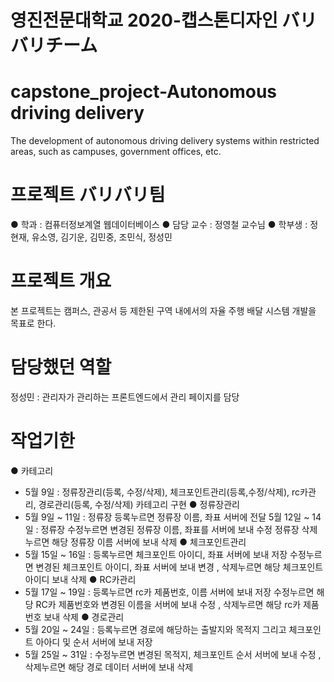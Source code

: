 # 영진전문대학교 2020-캡스톤디자인 バリバリチーム
# capstone_project-Autonomous driving delivery
The development of autonomous driving delivery systems within restricted areas, such as campuses, government offices, etc.

# 프로젝트 バリバリ팀
 ● 학과 : 컴퓨터정보계열 웹데이터베이스 
 ● 담당 교수 : 정영철 교수님 
 ● 학부생 : 정현재, 유소영, 김기운, 김민중, 조민식, 정성민 
 
# 프로젝트 개요
 본 프로젝트는 캠퍼스, 관공서 등 제한된 구역 내에서의 자율 주행 배달 시스템 개발을 목표로 한다. 

# 담당했던 역할
 정성민 : 관리자가 관리하는 프론트엔드에서 관리 페이지를 담당
 
# 작업기한
 ● 카테고리 
  - 5월 9일 : 정류장관리(등록, 수정/삭제), 체크포인트관리(등록,수정/삭제), rc카관리, 경로관리(등록, 수정/삭제) 카테고리 구현
 ● 정류장관리
  - 5월 9일 ~ 11일 : 정류장 등록누르면 정류장 이름, 좌표 서버에 전달
 5월 12일 ~ 14일 : 정류장 수정누르면 변경된 정류장 이름, 좌표를 서버에 보내 수정 정류장 삭제누르면 해당 정류장 이름 서버에 보내 삭제
 ● 체크포인트관리
  - 5월 15일 ~ 16일 : 등록누르면  체크포인트 아이디, 좌표 서버에 보내 저장
                  수정누르면 변경된 체크포인트 아이디, 좌표 서버에 보내 변경 , 삭제누르면 해당 체크포인트 아이디 보내 삭제
 ● RC카관리
  - 5월 17일 ~ 19일 : 등록누르면 rc카 제품번호, 이름 서버에 보내 저장 수정누르면 해당 RC카 제품번호와 
                  변경된 이름을 서버에 보내 수정 , 삭제누르면 해당 rc카 제품번호 보내 삭제
 ● 경로관리
  - 5월 20일 ~ 24일 : 등록누르면 경로에 해당하는 출발지와 목적지 그리고 체크포인트 아아디 및 순서 서버에 보내 저장
  - 5월 25일 ~ 31일 : 수정누르면 변경된 목적지, 체크포인트 순서 서버에 보내 수정 , 삭제누르면 해당 경로 데이터 서버에 보내 삭제
